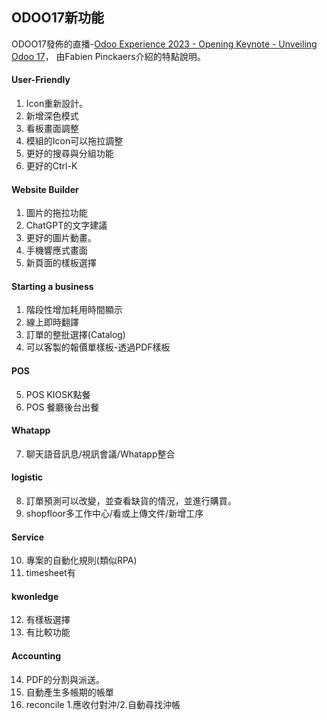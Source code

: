 ## ODOO17新功能
ODOO17發佈的直播-[Odoo Experience 2023 - Opening Keynote - Unveiling Odoo 17](https://www.youtube.com/watch?v=fmVNEoxr7iU)，
由Fabien Pinckaers介紹的特點說明。
#### User-Friendly
1. Icon重新設計。
2. 新增深色模式
3. 看板畫面調整
4. 模組的Icon可以拖拉調整
5. 更好的搜尋與分組功能
6. 更好的Ctrl-K

#### Website Builder
1. 圖片的拖拉功能
2. ChatGPT的文字建議
3. 更好的圖片動畫。
4. 手機響應式畫面
5. 新頁面的樣板選擇

#### Starting a business
1. 階段性增加耗用時間顯示
2. 線上即時翻譯
3. 訂單的整批選擇(Catalog)
4. 可以客製的報價單樣板-透過PDF樣板

#### POS
5. POS KIOSK點餐
6. POS 餐廳後台出餐

#### Whatapp
7. 聊天語音訊息/視訊會議/Whatapp整合

#### logistic
8. 訂單預測可以改變，並查看缺貨的情況，並進行購買。
9. shopfloor多工作中心/看或上傳文件/新增工序

#### Service
10. 專案的自動化規則(類似RPA)
11. timesheet有

#### kwonledge
12. 有樣板選擇
13. 有比較功能

#### Accounting
14. PDF的分割與派送。
15. 自動產生多帳期的帳單
16. reconcile 1.應收付對沖/2.自動尋找沖帳

